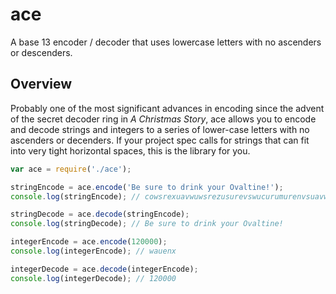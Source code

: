 # ace
A base 13 encoder / decoder that uses lowercase letters with no ascenders or descenders.

## Overview
Probably one of the most significant advances in encoding since the advent of the secret decoder ring in *A Christmas Story*, ace allows you to encode and decode strings and integers to a series of lower-case letters with no ascenders or decenders. If your project spec calls for strings that can fit into very tight horizontal spaces, this is the library for you.

```javascript
var ace = require('./ace');

stringEncode = ace.encode('Be sure to drink your Ovaltine!');
console.log(stringEncode); // cowsrexuavwuwsrezusurevswucurumurenvsuavwurecrcvrsnuzucuruwsse

stringDecode = ace.decode(stringEncode);
console.log(stringDecode); // Be sure to drink your Ovaltine!

integerEncode = ace.encode(120000);
console.log(integerEncode); // wauenx

integerDecode = ace.decode(integerEncode);
console.log(integerDecode); // 120000

```